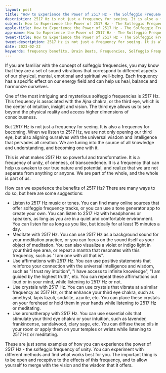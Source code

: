 ```yaml
---
layout: post
title: "How to Experience the Power of 2517 Hz - The Solfeggio Frequency of Unity"
description: 2517 Hz is not just a frequency for seeing. It is also a frequency for becoming. When we listen to 2517 Hz, we are not only opening our third eye, but also aligning ourselves with the universal wisdom and intelligence that pervades all creation.
subject: How to Experience the Power of 2517 Hz - The Solfeggio Frequency of Unity
apple-title: How to Experience the Power of 2517 Hz - The Solfeggio Frequency of Unity
app-name: How to Experience the Power of 2517 Hz - The Solfeggio Frequency of Unity
tweet-title: How to Experience the Power of 2517 Hz - The Solfeggio Frequency of Unity
tweet-description: 2517 Hz is not just a frequency for seeing. It is also a frequency for becoming. When we listen to 2517 Hz, we are not only opening our third eye, but also aligning ourselves with the universal wisdom and intelligence that pervades all creation.
date: 2023-02-22
keywords: frequency benefits, Brain Beats, Frequencies, Solfeggio Frequency, ajna chakra, 3rd eye, 2517 Hz, Brain wave entrainment, sound therapy
---
```


If you are familiar with the concept of solfeggio frequencies, you may know that they are a set of sound vibrations that correspond to different aspects of our physical, mental, emotional and spiritual well-being. Each frequency has a specific effect on our energy field and can help us heal, balance and harmonize ourselves.

One of the most intriguing and mysterious solfeggio frequencies is 2517 Hz. This frequency is associated with the Ajna chakra, or the third eye, which is the center of intuition, insight and vision. The third eye allows us to see beyond the physical reality and access higher dimensions of consciousness.

But 2517 Hz is not just a frequency for seeing. It is also a frequency for becoming. When we listen to 2517 Hz, we are not only opening our third eye, but also aligning ourselves with the universal wisdom and intelligence that pervades all creation. We are tuning into the source of all knowledge and understanding, and becoming one with it.

This is what makes 2517 Hz so powerful and transformative. It is a frequency of unity, of oneness, of transcendence. It is a frequency that can help us awaken to our true nature and potential, and realize that we are not separate from anything or anyone. We are part of the whole, and the whole is part of us.

How can we experience the benefits of 2517 Hz? There are many ways to do so, but here are some suggestions:

- Listen to 2517 Hz music or tones. You can find many online sources that offer solfeggio frequency tracks, or you can use a tone generator app to create your own. You can listen to 2517 Hz with headphones or speakers, as long as you are in a quiet and comfortable environment. You can listen for as long as you like, but ideally for at least 15 minutes a day.
- Meditate with 2517 Hz. You can use 2517 Hz as a background sound for your meditation practice, or you can focus on the sound itself as your object of meditation. You can also visualize a violet or indigo light in your third eye area, or repeat a mantra that resonates with this frequency, such as "I am one with all that is".
- Use affirmations with 2517 Hz. You can use positive statements that reinforce your connection with the universal intelligence and wisdom, such as "I trust my intuition", "I have access to infinite knowledge", "I am guided by the highest truth", etc. You can repeat these affirmations out loud or in your mind, while listening to 2517 Hz or not.
- Use crystals with 2517 Hz. You can use crystals that vibrate at a similar frequency as 2517 Hz, or that enhance your third eye chakra, such as amethyst, lapis lazuli, sodalite, azurite, etc. You can place these crystals on your forehead or hold them in your hands while listening to 2517 Hz or meditating.
- Use aromatherapy with 2517 Hz. You can use essential oils that stimulate your third eye chakra or your intuition, such as lavender, frankincense, sandalwood, clary sage, etc. You can diffuse these oils in your room or apply them on your temples or wrists while listening to 2517 Hz or meditating.

These are just some examples of how you can experience the power of 2517 Hz - the solfeggio frequency of unity. You can experiment with different methods and find what works best for you. The important thing is to be open and receptive to the effects of this frequency, and to allow yourself to merge with the vision and the wisdom that it offers.